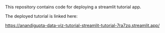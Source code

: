 This repository contains code for deploying a streamlit tutorial app.

The deployed tutorial is linked here: 

https://anandigupta-data-viz-tutorial-streamlit-tutorial-7ra7zq.streamlit.app/
